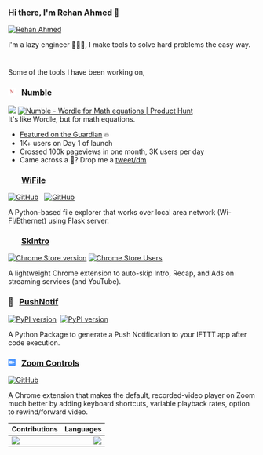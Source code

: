 ### Hi there, I'm Rehan Ahmed 👋

[![Rehan Ahmed](https://img.shields.io/badge/rehanahd-LinkedIn-blue)](https://www.linkedin.com/in/rehanahd/)

I'm a lazy engineer 🧑🏻‍💻, I make tools to solve hard problems the easy way.
#
Some of the tools I have been working on,

### <img src = "numble.png" style="width:15px;height:15px" >&nbsp;&nbsp;&nbsp;[Numble](https://www.thenumble.app)
<a href = "https://thenumble.app"><img src="https://img.shields.io/badge/Numble-v1-blue" target="_blank"></a>
<a href="https://www.producthunt.com/posts/numble?utm_source=badge-featured&utm_medium=badge&utm_souce=badge-numble" target="_blank"><img src="https://api.producthunt.com/widgets/embed-image/v1/featured.svg?post_id=329712&theme=light" alt="Numble - Wordle for Math equations | Product Hunt" style="width: 100px; " /></a><br>
It's like Wordle, but for math equations.
- [Featured on the Guardian](https://www.theguardian.com/games/2022/feb/06/worried-about-losing-wordle-here-are-some-alternatives-just-in-case) 🔥
- 1K+ users on Day 1 of launch
- Crossed 100k pageviews in one month, 3K users per day
- Came across a 🐞? Drop me a [tweet/dm](https://twitter.com/ReallyRehan)



### <img src = "https://raw.githubusercontent.com/reallyrehan/flask-fileexplorer/master/static/folder5.png" style="width:15px;height:15px" >&nbsp;&nbsp;&nbsp;[WiFile](https://github.com/reallyrehan/flask-fileexplorer)

[![GitHub](https://img.shields.io/github/stars/reallyrehan/flask-fileexplorer?style=social)](https://github.com/reallyrehan/flask-fileexplorer) &nbsp;
[![GitHub](https://img.shields.io/github/forks/reallyrehan/flask-fileexplorer?style=social)](https://github.com/reallyrehan/flask-fileexplorer)

A Python-based file explorer that works over local area network (Wi-Fi/Ethernet) using Flask server.


### <img src = "https://github.com/reallyrehan/skintro/raw/main/src/icon_circle.png" width="15px;" height="15px">&nbsp;&nbsp;&nbsp;[SkIntro](https://github.com/reallyrehan/skintro)
[![Chrome Store version](https://img.shields.io/chrome-web-store/v/acjikceibgbijbnhfialnjhilckdajan.svg)](https://chrome.google.com/webstore/detail/skintro/acjikceibgbijbnhfialnjhilckdajan) 
[![Chrome Store Users](https://img.shields.io/chrome-web-store/users/acjikceibgbijbnhfialnjhilckdajan
)](https://chrome.google.com/webstore/detail/skintro/acjikceibgbijbnhfialnjhilckdajan) 


A lightweight Chrome extension to auto-skip Intro, Recap, and Ads on streaming services (and YouTube).



### 🔔&nbsp;&nbsp;&nbsp;[PushNotif](https://github.com/reallyrehan/pushnotif)
[![PyPI version](https://badge.fury.io/py/pushnotif.svg)](https://badge.fury.io/py/pushnotif)&nbsp;
[![PyPI version](https://img.shields.io/pypi/dm/pushnotif)](https://badge.fury.io/py/pushnotif)&nbsp;

A Python Package to generate a Push Notification to your IFTTT app after code execution.


### <img src = "https://raw.githubusercontent.com/reallyrehan/zoomcontrols/main/src/icon.png" width="15px;" height="15px">&nbsp;&nbsp;&nbsp;[Zoom Controls](https://github.com/reallyrehan/zoomcontrols)
[![GitHub](https://img.shields.io/github/stars/reallyrehan/zoomcontrols?style=social)](https://github.com/reallyrehan/zoomcontrols) &nbsp;
<!-- [![Chrome Store version](https://img.shields.io/chrome-web-store/v/henmmblkopelpkajjhhndaicecnccgff.svg)](https://chrome.google.com/webstore/detail/skintro/henmmblkopelpkajjhhndaicecnccgff)
[![Chrome Store version](https://img.shields.io/chrome-web-store/users/henmmblkopelpkajjhhndaicecnccgff
)](https://chrome.google.com/webstore/detail/skintro/henmmblkopelpkajjhhndaicecnccgff)  -->


A Chrome extension that makes the default, recorded-video player on Zoom much better by adding keyboard shortcuts, variable playback rates, option to rewind/forward video.

|   Contributions    | Languages |
| ----------- | ----------- |
| <img align="left" src = "https://github-readme-stats.vercel.app/api?username=reallyrehan&show_icons=true&include_all_commits=true&count_private=true&hide_border=true&theme=blueberry">      | <img align="right" src = "https://github-readme-stats.vercel.app/api/top-langs/?username=reallyrehan&hide_border=true&layout=compact&theme=blueberry">       |





<!--
**reallyrehan/reallyrehan** is a ✨ _special_ ✨ repository because its `README.md` (this file) appears on your GitHub profile.

Here are some ideas to get you started:

- 🔭 I’m currently working on ...
- 🌱 I’m currently learning ...
- 👯 I’m looking to collaborate on ...
- 🤔 I’m looking for help with ...
- 💬 Ask me about ...
- 📫 How to reach me: ...
- 😄 Pronouns: ...
- ⚡ Fun fact: ...
-->
